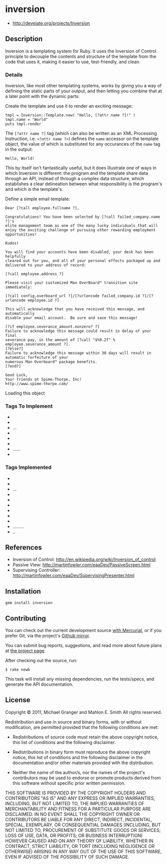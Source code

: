 # inversion

* http://deveiate.org/projects/Inversion


## Description

Inversion is a templating system for Ruby. It uses the Inversion of Control
principle to decouple the contents and structure of the template from the 
code that uses it, making it easier to use, test-friendly, and clean.


### Details

Inversion, like most other templating systems, works by giving you a way of defining the static parts of your output, and then letting you combine that at a later point with the dynamic parts:

Create the template and use it to render an exciting message:

	tmpl = Inversion::Template.new( "Hello, [?attr name ?]!" )
	tmpl.name = "World"
	puts tmpl.render

The `[?attr name ?]` tag (which can also be written as an XML Processing Instruction, i.e. `<?attr name ?>`) defines the `name` accessor on the template object, the value of which is substituted for any occurances of the `name` tag in the output:

    Hello, World!

This by itself isn't fantastically useful, but it does illustrate one of ways in which Inversion is different: the program and the template share data through an API, instead of through a complex data structure, which establishes a clear delineation between what responsibility is the program's and which is the template's. 

Define a simple email template:

	Dear [?call employee.fullname ?],
	
	Congratulations! You have been selected by [?call failed_company.name ?]'s
	elite management team as one of the many lucky individuals that will
	enjoy the exciting challenge of pursuing other rewarding employment
	opportunities!
	
	Kudos!
	
	You will find your accounts have been disabled, your desk has been helpfully 
	cleared out for you, and all of your personal effects packaged up and
	delivered to your address of record:
	
	[?call employee.address ?]
	
	Please visit your customized Man OverBoard™ transition site immediately:
	
	[?call config.overboard_url ?]/[?urlencode failed_company.id ?]/[?urlencode employee.id ?]
	
	This will acknowledge that you have received this message, and automatically 
	disable your email account.  Be sure and save this message!

	[?if employee.severance_amount.nonzero? ?]
	Failure to acknowledge this message could result in delay of your final 
	severance pay, in the amount of [?call "$%0.2f" % employee.severance_amount ?].
	[?else?]
	Failure to acknowledge this message within 30 days will result in automatic forfeiture of your
	numerous Man Overboard™ package benefits.
	[?end?]
		
	Good Luck,
	Your friends at Spime-Thorpe, Inc!
	http://www.spime-thorpe.com/

Loading this object 


### Tags To Implement

* <?prettyprint «attr/methodchain» ?>
* <?timedelta «attr/methodchain» ?>

* <?export «attr» ?>...<?end ?>
* <?import «attr» ?>
* <?render «attr/methodchain» AS «identifier» IN «template path» ?>
* <?yield ?>
* <?begin ?>…<?rescue ?>…<?end?>


* <?set  ?>

### Tags Implemented

* <?attr?>
* <?call?>
* <?comment?>…<?end?>
* <?for «Enumerable attr/methodchain» ?>
  <?for obj, i in attr.each_with_index ?>
  <?end?>
* <?config
	  escaping: 'html'
	  ignore_unknown_tags: false
  ?>
* <?include «template path» ?>
* <?escape «attr/methodchain» ?>
* <?urlencode «attr/methodchain» ?>
* <?pp «attr/methodchain» ?>
* <?if «conditional expression» ?>…<?elsif «conditional expression» ?>…<?else?>…<?end?>
* <?unless «conditional expression» ?>..<?end ?>


## References

* Inversion of Control: http://en.wikipedia.org/wiki/Inversion_of_control
* Passive View: http://martinfowler.com/eaaDev/PassiveScreen.html
* Supervising Controller: http://martinfowler.com/eaaDev/SupervisingPresenter.html


## Installation

    gem install inversion


## Contributing

You can check out the current development source [with Mercurial][hgrepo], or
if you prefer Git, via the project's [Github mirror][gitmirror].

You can submit bug reports, suggestions, and read more about future plans at
[the project page][projectpage].

After checking out the source, run:

	$ rake newb

This task will install any missing dependencies, run the tests/specs,
and generate the API documentation.


## License

Copyright © 2011, Michael Granger and Mahlon E. Smith
All rights reserved.

Redistribution and use in source and binary forms, with or without
modification, are permitted provided that the following conditions are met:

* Redistributions of source code must retain the above copyright notice,
  this list of conditions and the following disclaimer.

* Redistributions in binary form must reproduce the above copyright notice,
  this list of conditions and the following disclaimer in the documentation
  and/or other materials provided with the distribution.

* Neither the name of the author/s, nor the names of the project's
  contributors may be used to endorse or promote products derived from this
  software without specific prior written permission.

THIS SOFTWARE IS PROVIDED BY THE COPYRIGHT HOLDERS AND CONTRIBUTORS "AS IS"
AND ANY EXPRESS OR IMPLIED WARRANTIES, INCLUDING, BUT NOT LIMITED TO, THE
IMPLIED WARRANTIES OF MERCHANTABILITY AND FITNESS FOR A PARTICULAR PURPOSE ARE
DISCLAIMED. IN NO EVENT SHALL THE COPYRIGHT OWNER OR CONTRIBUTORS BE LIABLE
FOR ANY DIRECT, INDIRECT, INCIDENTAL, SPECIAL, EXEMPLARY, OR CONSEQUENTIAL
DAMAGES (INCLUDING, BUT NOT LIMITED TO, PROCUREMENT OF SUBSTITUTE GOODS OR
SERVICES; LOSS OF USE, DATA, OR PROFITS; OR BUSINESS INTERRUPTION) HOWEVER
CAUSED AND ON ANY THEORY OF LIABILITY, WHETHER IN CONTRACT, STRICT LIABILITY,
OR TORT (INCLUDING NEGLIGENCE OR OTHERWISE) ARISING IN ANY WAY OUT OF THE USE
OF THIS SOFTWARE, EVEN IF ADVISED OF THE POSSIBILITY OF SUCH DAMAGE.


[hgrepo]: http://repo.deveiate.org/Inversion
[gitmirror]: git://github.com/ged/Inversion.git
[projectpage]: http://deveiate.org/projects/Inversion


